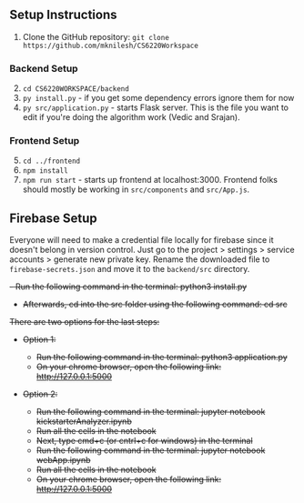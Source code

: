 ## Setup Instructions
  1. Clone the GitHub repository: `git clone
	https://github.com/mknilesh/CS6220Workspace`
### Backend Setup
2. `cd CS6220WORKSPACE/backend`
3. `py install.py` - if you get some dependency errors ignore them for now
4. `py src/application.py` - starts Flask server. This is the file you want to edit if you're doing the algorithm work (Vedic and Srajan).

### Frontend Setup
5. `cd ../frontend`
6. `npm install`
7. `npm run start` - starts up frontend at localhost:3000. Frontend folks should mostly be working in `src/components` and `src/App.js`. 

## Firebase Setup
Everyone will need to make a credential file locally for firebase since it doesn't belong in version control. Just go to the project > settings > service accounts > generate new private key. Rename the downloaded file to `firebase-secrets.json` and move it to the `backend/src` directory.

<s> - Run the following command in the terminal:
	python3 install.py
- Afterwards, cd into the src folder using the following command:
	cd src

There are two options for the last steps:
- Option 1:
    - Run the following command in the terminal:
            python3 application.py
    - On your chrome browser, open the following link:
            http://127.0.0.1:5000

- Option 2:
    - Run the following command in the terminal:
            jupyter notebook kickstarterAnalyzer.ipynb
    - Run all the cells in the notebook
    - Next, type cmd+c (or cntrl+c for windows) in the terminal
    - Run the following command in the terminal:
            jupyter notebook webApp.ipynb
    - Run all the cells in the notebook
    - On your chrome browser, open the following link:
            http://127.0.0.1:5000 </s> 
